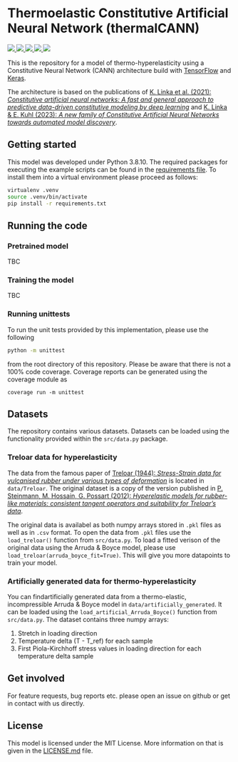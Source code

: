# Thermoelastic Constitutive Artificial Neural Network (thermalCANN)

<p>
<a href="" alt="BuildStatus">
    <img src="https://img.shields.io/github/actions/workflow/status/llamm-de/thermalCANN/python-app.yml" />
</a>
<a href="https://codecov.io/gh/llamm-de/thermalCANN" > 
 <img src="https://codecov.io/gh/llamm-de/thermalCANN/branch/main/graph/badge.svg?token=LOGDO35WPO"/> 
 </a>
<a href="https://github.com/llamm-de/thermalCANN/commits/main" alt="Commits">
    <img src="https://img.shields.io/github/last-commit/llamm-de/thermalCANN" />
</a>
<a href="" alt="Python:3.8">
    <img src="https://img.shields.io/badge/Python-3.8.10-blue" />
</a>
<a href="" alt="License:MIT">
    <img src="https://img.shields.io/github/license/llamm-de/thermalCANN" />
</a>
</p>

This is the repository for a model of thermo-hyperelasticity using a Constitutive Neural Network (CANN) architecture build with [TensorFlow](https://www.tensorflow.org/) and [Keras](https://keras.io/).

The architecture is based on the publications of  [K. Linka et al. (2021): *Constitutive artificial neural networks: A fast and general approach to predictive data-driven constitutive modeling by deep learning*](https://doi.org/10.1016/j.jcp.2020.110010) and [K. Linka & E. Kuhl (2023): *A new family of Constitutive Artificial Neural Networks towards automated model discovery*](https://doi.org/10.1016/j.cma.2022.115731).

## Getting started
This model was developed under Python 3.8.10. The required packages for executing the example scripts can be found in the [requirements file](requirements.txt). To install them into a virtual environment please proceed as follows:
```bash
virtualenv .venv
source .venv/bin/activate
pip install -r requirements.txt
```

## Running the code
### Pretrained model
TBC

### Training the model
TBC

### Running unittests
To run the unit tests provided by this implementation, please use the following 
```bash
python -m unittest
```
from the root directory of this repository. Please be aware that there is not a 100% code coverage. Coverage reports can be generated using the coverage module as 
```
coverage run -m unittest
```

## Datasets
The repository contains various datasets. Datasets can be loaded using the functionality provided within the ```src/data.py``` package.

### Treloar data for hyperelasticity
The data from the famous paper of [Treloar (1944): *Stress-Strain data for vulcanised rubber under various types of deformation*](https://doi.org/10.1039/TF9444000059) is located in ```data/Treloar```. The original dataset is a copy of the version published in [P. Steinmann, M. Hossain, G. Possart (2012): *Hyperelastic models for rubber-like materials: consistent tangent operators and suitability for Treloar’s data*](https://doi.org/10.1007/s00419-012-0610-z).

The original data is availabel as both numpy arrays stored in ```.pkl``` files as well as in ```.csv``` format. To open the data 
from ```.pkl``` files use the ```load_treloar()``` function from ```src/data.py```. To load a fitted verison of the original data using the Arruda & Boyce model, please use 
```load_treloar(arruda_boyce_fit=True)```. This will give you more datapoints to train your model.

### Artificially generated data for thermo-hyperelasticity
You can findartificially generated data from a thermo-elastic, incompressible Arruda & Boyce model in ```data/artificially_generated```. It can be loaded using the ```load_artificial_Arruda_Boyce()``` function from ```src/data.py```. The dataset contains three numpy arrays:
1. Stretch in loading direction
2. Temperature delta (T - T_ref) for each sample
3. First Piola-Kirchhoff stress values in loading direction for each temperature delta sample

## Get involved
For feature requests, bug reports etc. please open an issue on github or get in contact with us directly.

## License
This model is licensed under the MIT License. More information on that is given in the [LICENSE.md](LICENSE.md) file.